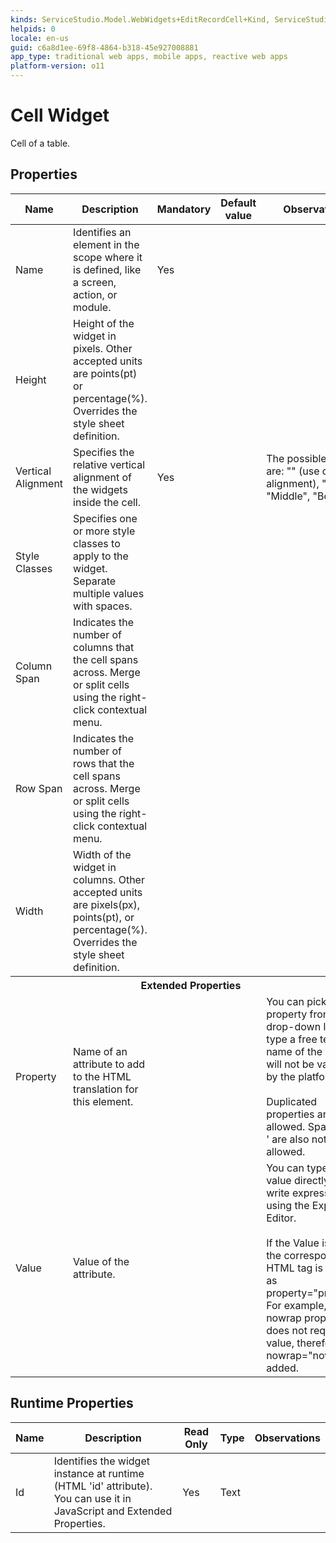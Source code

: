```yaml
---
kinds: ServiceStudio.Model.WebWidgets+EditRecordCell+Kind, ServiceStudio.Model.WebWidgets+ShowRecordCell+Kind, ServiceStudio.Model.WebWidgets+TableCell+Kind, ServiceStudio.Model.WebWidgets+TableRecordsDataCell+Kind, ServiceStudio.Model.WebWidgets+TableRecordsHeaderCell+Kind, ServiceStudio.Model.WebWidgets+ReferenceEditRecordCell+Kind, ServiceStudio.Model.WebWidgets+ReferenceShowRecordCell+Kind, ServiceStudio.Model.WebWidgets+ReferenceTableCell+Kind, ServiceStudio.Model.WebWidgets+ReferenceTableRecordsDataCell+Kind, ServiceStudio.Model.WebWidgets+ReferenceTableRecordsHeaderCell+Kind
helpids: 0
locale: en-us
guid: c6a8d1ee-69f8-4864-b318-45e927008881
app_type: traditional web apps, mobile apps, reactive web apps
platform-version: o11
---
```


# Cell Widget

Cell of a table.  

## Properties

<table markdown="1">
<thead>
<tr>
<th>Name</th>
<th>Description</th>
<th>Mandatory</th>
<th>Default value</th>
<th>Observations</th>
</tr>
</thead>
<tbody>
<tr>
<td title="Name">Name</td>
<td>Identifies an element in the scope where it is defined, like a screen, action, or module.</td>
<td>Yes</td>
<td></td>
<td></td>
</tr>
<tr>
<td title="Height">Height</td>
<td>Height of the widget in pixels. Other accepted units are points(pt) or percentage(%). Overrides the style sheet definition.</td>
<td></td>
<td></td>
<td></td>
</tr>
<tr>
<td title="Vertical Alignment">Vertical Alignment</td>
<td>Specifies the relative vertical alignment of the widgets inside the cell.</td>
<td>Yes</td>
<td></td>
<td>The possible values are: "" (use default alignment), "Top", "Middle", "Bottom".</td>
</tr>
<tr>
<td title="Style Classes">Style Classes</td>
<td>Specifies one or more style classes to apply to the widget. Separate multiple values with spaces.</td>
<td></td>
<td></td>
<td></td>
</tr>
<tr>
<td title="Column Span">Column Span</td>
<td>Indicates the number of columns that the cell spans across. Merge or split cells using the right-click contextual menu.</td>
<td></td>
<td></td>
<td></td>
</tr>
<tr>
<td title="Row Span">Row Span</td>
<td>Indicates the number of rows that the cell spans across. Merge or split cells using the right-click contextual menu.</td>
<td></td>
<td></td>
<td></td>
</tr>
<tr>
<td title="Width">Width</td>
<td>Width of the widget in columns. Other accepted units are pixels(px), points(pt), or percentage(%). Overrides the style sheet definition.</td>
<td></td>
<td></td>
<td></td>
</tr>
<tr >
<th colspan="5">Extended Properties</th>
</tr>
<tr>
<td title="Property">Property</td>
<td>Name of an attribute to add to the HTML translation for this element.</td>
<td></td>
<td></td>
<td>You can pick a property from the drop-down list or type a free text. The name of the property will not be validated by the platform.<br/><br/>Duplicated properties are not allowed. Spaces, " or ' are also not allowed.</td>
</tr>
<tr>
<td title="Value">Value</td>
<td>Value of the attribute.</td>
<td></td>
<td></td>
<td>You can type the value directly or write expressions using the Expression Editor.<br/><br/>If the Value is empty, the corresponding HTML tag is created as property="property". For example, the nowrap property does not require a value, therefore nowrap="nowrap" is added.</td>
</tr>
</tbody>
</table>

## Runtime Properties

<table markdown="1">
<thead>
<tr>
<th>Name</th>
<th>Description</th>
<th>Read Only</th>
<th>Type</th>
<th>Observations</th>
</tr>
</thead>
<tbody>
<tr>
<td>Id</td>
<td>Identifies the widget instance at runtime (HTML 'id' attribute). You can use it in JavaScript and Extended Properties.</td>
<td>Yes</td>
<td>Text</td>
<td></td>
</tr>
</tbody>
</table>

